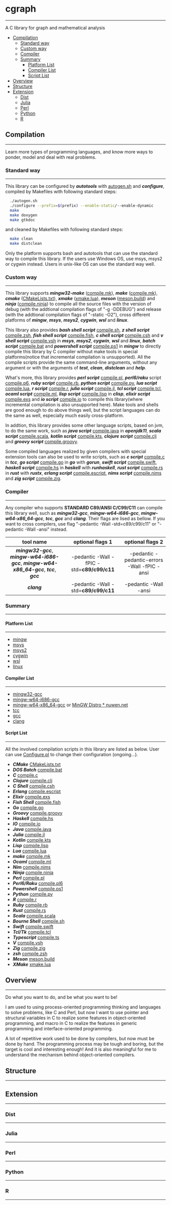 # cgraph
________
A C library for graph and mathematical analysis

* [Compilation](#compilation)
  * [Standard way](#standard-way)
  * [Custom way](#custom-way)
  * [Compiler](#compiler)
  * [Summary](#summary)
    * [Platform List](#platform-list)
    * [Compiler List](#compiler-list)
    * [Script List](#script-list)
* [Overview](#overview)
* [Structure](#structure)
* [Extension](#extension)
  * [Dist](#dist)
  * [Julia](#julia)
  * [Perl](#perl)
  * [Python](#python)
  * [R](#r)

## Compilation
______________
Learn more types of programming languages, and know more ways to ponder, model and deal with real problems.

### Standard way
________________
This library can be configured by ***autotools*** with [autogen.sh](./autogen.sh) and ***configure***, compiled by Makefiles with following standard steps:
```bash
  ./autogen.sh  
  ./configure --prefix=$(prefix) --enable-static/--enable-dynamic  
  make  
  make doxygen
  make gtkdoc
```  
and cleaned by Makefiles with following standard steps:  
```bash
  make clean  
  make distclean
```

Only the platform supports bash and autotools that can use the standard way to compile this library. If the users use Windows OS, use msys, msys2 or cygwin instead. Users in unix-like OS can use the standard way well.

### Custom way
______________
This library supports ***mingw32-make*** ([compile.mk](./script/compile.mk)), ***make*** ([compile.mk](./script/compile.mk)), ***cmake*** ([CMakeLists.txt](./script/CMakeLists.txt)), ***xmake*** ([xmake.lua](./script/xmake.lua)), ***meson*** ([meson.build](./script/meson.build)) and ***ninja*** ([compile.ninja](./script/compile.ninja)) to compile all the source files with the version of debug (with the addtional compilation flags of "-g -DDEBUG") and release (with the addtional compilation flags of "-static -O2"), cross different platforms of ***mingw***, ***msys***, ***msys2***, ***cygwin***, ***wsl*** and ***linux***.

This library also provides ***bash shell script*** [compile.sh](./script/compile.sh), ***z shell script*** [compile.zsh](./script/compile.zsh), ***fish shell script*** [compile.fish](./script/compile.fish), ***c shell script*** [compile.csh](./script/compile.csh) and ***v shell script*** [compile.vsh](./script/compile.vsh) in ***msys***, ***msys2***, ***cygwin***, ***wsl*** and ***linux***, ***batch script*** [compile.bat](./script/compile.bat) and ***powershell script*** [compile.ps1](./script/compile.ps1) in ***mingw*** to directly compile this library by C compiler without make tools in special platforms(notice that incremental compilation is unsupported). All the compile scripts provide the same command-line arguments, without any argument or with the arguments of ***test***, ***clean***, ***distclean*** and ***help***.

What's more, this library provides ***perl script*** [compile.pl](./script/compile.pl), ***perl6/raku*** script [compile.p6](./script/compile.p6), ***ruby script*** [compile.rb](./script/compile.rb), ***python script*** [compile.py](./script/compile.py), ***lua script*** [compile.lua](./script/compile.lua), ***r script*** [compile.r](./script/compile.r), ***julia script*** [compile.jl](./script/compile.jl), ***tcl script*** [compile.tcl](./script/compile.tcl), ***ocaml script*** [compile.ml](./script/compile.ml), ***lisp script*** [compile.lisp](./script/compile.lisp) in ***clisp***, ***elixir script*** [compile.exs](./script/compile.exs) and ***io script*** [compile.io](./script/compile.io) to compile this library(where incremental compilation is also unsupported here). Make tools and shells are good enough to do above things well, but the script languages can do the same as well, especially much easily cross-platform.

In addtion, this library provides some other language scripts, based on jvm, to do the same work, such as ***java script*** [compile.java](./script/compile.java) in ***openjdk11***, ***scala script*** [compile.scala](./script/compile.scala), ***kotlin script*** [compile.kts](./script/compile.kts), ***clojure script*** [compile.clj](./script/compile.clj) and ***groovy script*** [compile.groovy](./script/compile.groovy).

Some compiled languages realized by given compilers with special extension tools can also be used to write scripts, such as ***c script*** [compile.c](./script/compile.c) in ***tcc***, ***go script*** [compile.go](./script/compile.go) in ***go*** with ***gorun***, ***swift script*** [compile.swift](./script/compile.swift), ***haskell script*** [compile.hs](./script/compile.hs) in ***haskell*** with ***runhaskell***, ***rust script*** [compile.rs](./script/compile.rs) in ***rust*** with ***rustx***, ***erlang script*** [compile.escript](./script/compile.escript), ***nims script*** [compile.nims](./script/compile.nims) and ***zig script*** [compile.zig](./script/compile.zig).

### Compiler
____________
Any compiler who supports **STANDARD C89/ANSI C/C99/C11** can compile this library well, such as ***mingw32-gcc***, ***mingw-w64-i686-gcc***, ***mingw-w64-x86_64-gcc***, ***tcc***, ***gcc*** and ***clang***. Their flags are lised as bellow. If you want to cross compilers, use flag "-pedantic -Wall -std=c89/c99/c11" or "-pedantic -Wall -ansi" instead.

| tool name | optional flags 1 | optional flags 2 |
| :-: | :-: | :-: |
| ***mingw32-gcc***, ***mingw-w64-i686-gcc***, ***mingw-w64-x86_64-gcc***, ***tcc***, ***gcc*** | -pedantic -Wall -fPIC -std=**c89/c99/c11** | -pedantic -pedantic-errors -Wall -fPIC -ansi |
| ***clang*** |  -pedantic -Wall -std=**c89/c99/c11** | -pedantic -Wall -ansi |

### Summary
___________
#### Platform List
__________________
* [mingw](http://www.mingw.org)
* [msys](http://www.mingw.org)
* [msys2](https://www.msys2.org)
* [cygwin](https://cygwin.com)
* [wsl](https://docs.microsoft.com/zh-cn/windows/wsl/)
* [linux](https://www.linux.org)

#### Compiler List
__________________
* [mingw32-gcc](http://www.mingw.org)
* [mingw-w64-i686-gcc](http://www.mingw-w64.org)
* [mingw-w64-x86_64-gcc](http://www.mingw-w64.org) or [MinGW Distro * nuwen.net](https://nuwen.net/mingw.html)
* [tcc](https://bellard.org/tcc/)
* [gcc](http://gcc.gnu.org)
* [clang](https://clang.llvm.org)

#### Script List
________________
All the involved compilation scripts in this library are listed as below. User can use [Configure.pl](./Configure.pl) to change their configuration (ongoing...).

* ***CMake*** [CMakeLists.txt](./script/CMakeLists.txt)
* ***DOS Batch*** [compile.bat](./script/compile.bat)
* ***C*** [compile.c](./script/compile.c)
* ***Clojure*** [compile.clj](./script/compile.clj)
* ***C Shell*** [compile.csh](./script/compile.csh)
* ***Erlang*** [compile.escript](./script/compile.escript)
* ***Elixir*** [compile.exs](./script/compile.exs)
* ***Fish Shell*** [compile.fish](./script/compile.fish)
* ***Go*** [compile.go](./script/compile.go)
* ***Groovy*** [compile.groovy](./script/compile.groovy)
* ***Haskell*** [compile.hs](./script/compile.hs)
* ***IO*** [compile.io](./script/compile.io)
* ***Java*** [compile.java](./script/compile.java)
* ***Julia*** [compile.jl](./script/compile.jl)
* ***Kotlin*** [compile.kts](./script/compile.kts)
* ***Lisp*** [compile.lisp](./script/compile.lisp)
* ***Lua*** [compile.lua](./script/compile.lua)
* ***make*** [compile.mk](./script/compile.mk)
* ***Ocaml*** [compile.ml](./script/compile.ml)
* ***Nim*** [compile.nims](./script/compile.nims)
* ***Ninja*** [compile.ninja](./script/compile.ninja)
* ***Perl*** [compile.pl](./script/compile.pl)
* ***Perl6/Raku*** [compile.pl6](./script/compile.pl6)
* ***Powershell*** [compile.ps1](./script/compile.ps1)
* ***Python*** [compile.py](./script/compile.py)
* ***R*** [compile.r](./script/compile.r)
* ***Ruby*** [compile.rb](./script/compile.rb)
* ***Rust*** [compile.rs](./script/compile.rs)
* ***Scala*** [compile.scala](./script/compile.scala)
* ***Bourne Shell*** [compile.sh](./script/compile.sh)
* ***Swift*** [compile.swift](./script/compile.swift)
* ***Tcl/Tk*** [compile.tcl](./script/compile.tcl)
* ***Typescript*** [compile.ts](./script/compile.ts)
* ***V*** [compile.vsh](./script/compile.vsh)
* ***Zig*** [compile.zig](./script/compile.zig)
* ***zsh*** [compile.zsh](./script/compile.zsh)
* ***Meson*** [meson.build](./script/meson.build)
* ***XMake*** [xmake.lua](./script/compile.lua)

## Overview
___________
Do what you want to do, and be what you want to be!

I am used to using process-oriented programming thinking and languages to solve problems, like C and Perl, but now I want to use pointer and structural variables in C to realize some features in object-oriented programming, and macro in C to realize the features in generic programming and interface-oriented programming.

A lot of repetitive work used to be done by compilers, but now must be done by hand. The programming process may be tough and boring, but the target is cool and interesting enough! And it is also meaningful for me to understand the mechanism behind object-oriented compilers.

## Structure
____________


## Extension
____________

### Dist
________

### Julia
_________

### Perl
________

### Python
__________

### R
_____


